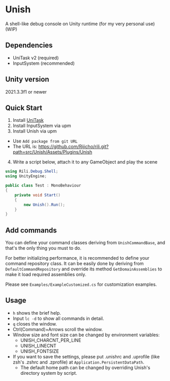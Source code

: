 # Unish
A shell-like debug console on Unity runtime (for my very personal use) (WIP)

## Dependencies
- UniTask v2 (required)
- InputSystem (recommended)

## Unity version
2021.3.3f1 or newer

## Quick Start
1. Install [UniTask](https://github.com/Cysharp/UniTask)
2. Install InputSystem via upm
3. Install Unish via upm
  - Use `Add package from git URL`
  - The URL is: https://github.com/Rijicho/rili.git?path=src/Unish/Assets/Plugins/Unish
4. Write a script below, attach it to any GameObject and play the scene
```C#
using Rili.Debug.Shell;
using UnityEngine;

public class Test : MonoBehaviour
{
    private void Start()
    {
        new Unish().Run();
    }
}
```

## Add commands
You can define your command classes deriving from `UnishCommandBase`, and that's the only thing you must to do.

For better initializing performance, it is recommended to define your command repository class.
It can be easily done by deriving from `DefaultCommandRepository` and override its method `GetDomainAssemblies` to make it load required assemblies only.

Please see `Examples/ExampleCustomized.cs` for customization examples.

## Usage
- `h` shows the brief help.
- Input `lc -d` to show all commands in detail.
- `q` closes the window.
- Ctrl(Command)+Arrows scroll the window. 
- Window size and font size can be changed by environment variables:
  - UNISH_CHARCNT_PER_LINE
  - UNISH_LINECNT
  - UNISH_FONTSIZE
- If you want to save the settings, please put .unishrc and .uprofile (like zsh's .zshrc and .zprofile) at `Application.PersistentDataPath`.
  - The default home path can be changed by overriding Unish's directory system by script. 
